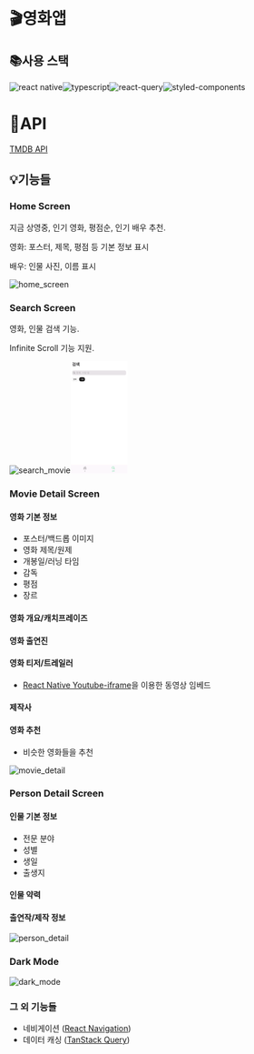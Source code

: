 # 🎬영화앱

## 📚사용 스택

![react native](https://img.shields.io/badge/react_native-61DAFB?style=for-the-badge&logo=react&logoColor=white)![typescript](https://img.shields.io/badge/typescript-3178C6?style=for-the-badge&logo=typescript&logoColor=white)![react-query](https://img.shields.io/badge/react_query-FF4154?style=for-the-badge&logo=react-query&logoColor=white)![styled-components](https://img.shields.io/badge/styled_components-DB7093?style=for-the-badge&logo=styled-components&logoColor=white)

# 🔗API

[TMDB API](https://developer.themoviedb.org/docs/getting-started)

## 💡기능들

### Home Screen

지금 상영중, 인기 영화, 평점순, 인기 배우 추천.

영화: 포스터, 제목, 평점 등 기본 정보 표시

배우: 인물 사진, 이름 표시

<img src="./src/assets/readme_images/home_screen.gif" width="100" alt="home_screen">

### Search Screen

영화, 인물 검색 기능.

Infinite Scroll 기능 지원.

<img src="./src/assets/readme_images/search_movie.gif" width="100" alt="search_movie"><img src="./src/assets/readme_images/search_person.gif" width="100" alt="search_movie">

### Movie Detail Screen

#### 영화 기본 정보

- 포스터/백드롭 이미지
- 영화 제목/원제
- 개봉일/러닝 타임
- 감독
- 평점
- 장르

#### 영화 개요/캐치프레이즈

#### 영화 출연진

#### 영화 티저/트레일러

- [React Native Youtube-iframe](https://lonelycpp.github.io/react-native-youtube-iframe/)을 이용한 동영상 임베드

#### 제작사

#### 영화 추천

- 비슷한 영화들을 추천

<img src="./src/assets/readme_images/movie_detail.gif" width="100" alt="movie_detail">

### Person Detail Screen

#### 인물 기본 정보

- 전문 분야
- 성별
- 생일
- 출생지

#### 인물 약력

#### 출연작/제작 정보

<img src="./src/assets/readme_images/person_detail.gif" width="100" alt="person_detail">

### Dark Mode

<img src="./src/assets/readme_images/dark_mode.gif" width="100" alt="dark_mode">

### 그 외 기능들

- 네비게이션 ([React Navigation](https://reactnavigation.org/))
- 데이터 캐싱 ([TanStack Query](https://tanstack.com/query/latest/docs/framework/react/overview))
